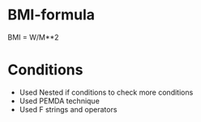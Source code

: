 # BMI-formula
BMI = W/M**2
# Conditions
* Used Nested if conditions to check more conditions
* Used PEMDA technique
* Used F strings and operators
